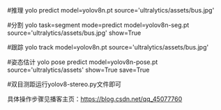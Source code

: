 #推理
yolo predict model=yolov8n.pt source='ultralytics/assets/bus.jpg'

#分割
yolo task=segment mode=predict model=yolov8n-seg.pt source='ultralytics/assets/bus.jpg' show=True

#跟踪
yolo track model=yolov8n.pt source='ultralytics/assets/bus.jpg'

#姿态估计
yolo pose predict model=yolov8n-pose.pt source='ultralytics/assets' show=True save=True

#双目测距运行yolov8-stereo.py文件即可



具体操作步骤见播客主页：https://blog.csdn.net/qq_45077760
